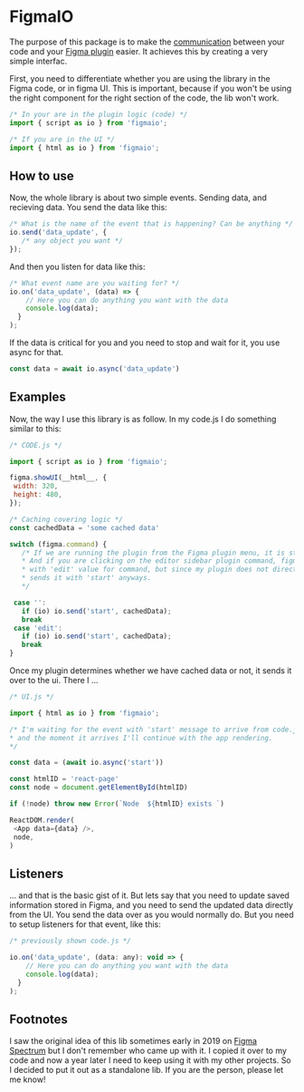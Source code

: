 # FigmaIO

The purpose of this package is to make the [communication](https://www.figma.com/plugin-docs/how-plugins-run/) between your code and your [Figma plugin](https://www.figma.com/plugin-docs/intro/) easier. It achieves this by creating a very simple interfac.

First, you need to differentiate whether you are using the library in the Figma code, or in figma UI. This is important, because if you won't be using the right component for the right section of the code, the lib won't work.

```js
/* In your are in the plugin logic (code) */
import { script as io } from 'figmaio';

/* If you are in the UI */
import { html as io } from 'figmaio';
```

## How to use

Now, the whole library is about two simple events. Sending data, and recieving data. You send the data like this:

```js
/* What is the name of the event that is happening? Can be anything */
io.send('data_update', {
   /* any object you want */
});
```

And then you listen for data like this:

```js
/* What event name are you waiting for? */
io.on('data_update', (data) => {
    // Here you can do anything you want with the data
    console.log(data);
  }
);
```

If the data is critical for you and you need to stop and wait for it, you use async for that.

```js
const data = await io.async('data_update')
```

## Examples

Now, the way I use this library is as follow. In my code.js I do something similar to this:

```js
/* CODE.js */

import { script as io } from 'figmaio';

figma.showUI(__html__, {
 width: 320,
 height: 480,
});

/* Caching covering logic */
const cachedData = 'some cached data'

switch (figma.command) {
   /* If we are running the plugin from the Figma plugin menu, it is starting with no command.
   * And if you are clicking on the editor sidebar plugin command, figma starts the plugin
   * with 'edit' value for command, but since my plugin does not directly benefit from it, it just
   * sends it with 'start' anyways.
   */

 case '':
   if (io) io.send('start', cachedData);
   break
 case 'edit':
   if (io) io.send('start', cachedData);
   break
}
```

Once my plugin determines whether we have cached data or not, it sends it over to the ui. There I ...

```js
/* UI.js */

import { html as io } from 'figmaio';

/* I'm waiting for the event with 'start' message to arrive from code.js
* and the moment it arrives I'll continue with the app rendering.
*/

const data = (await io.async('start'))

const htmlID = 'react-page'
const node = document.getElementById(htmlID)

if (!node) throw new Error(`Node  ${htmlID} exists `)

ReactDOM.render(
 <App data={data} />,
 node,
)
```

## Listeners

... and that is the basic gist of it. But lets say that you need to update saved information stored in Figma, and you need to send the updated data directly from the UI. You send the data over as you would normally do. But you need to setup listeners for that event, like this:


```js
/* previously shown code.js */

io.on('data_update', (data: any): void => {
    // Here you can do anything you want with the data
    console.log(data);
  }
);
```

## Footnotes

I saw the original idea of this lib sometimes early in 2019 on [Figma Spectrum](https://spectrum.chat/figma?tab=posts) but I don't remember who came up with it. I copied it over to my code and now a year later I need to keep using it with my other projects. So I decided to put it out as a standalone lib. If you are the person, please let me know!
